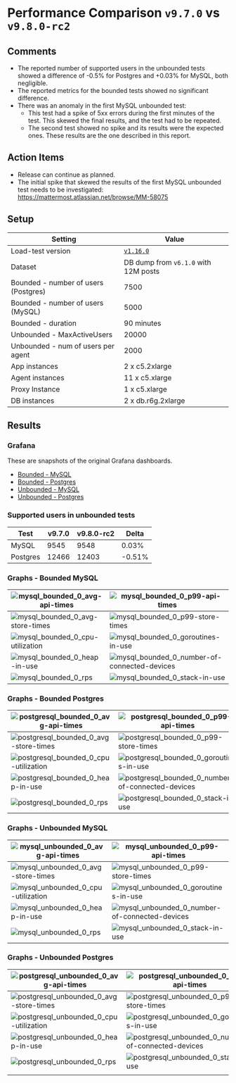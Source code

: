 # Performance Comparison `v9.7.0` vs `v9.8.0-rc2`

## Comments

- The reported number of supported users in the unbounded tests showed a difference of -0.5% for Postgres and +0.03% for MySQL, both negligible.
- The reported metrics for the bounded tests showed no significant difference.
- There was an anomaly in the first MySQL unbounded test:
  - This test had a spike of 5xx errors during the first minutes of the test. This skewed the final results, and the test had to be repeated.
  - The second test showed no spike and its results were the expected ones. These results are the one described in this report.

## Action Items

- Release can continue as planned.
- The initial spike that skewed the results of the first MySQL unbounded test needs to be investigated: <https://mattermost.atlassian.net/browse/MM-58075>

## Setup

| Setting                              | Value                                                                                   |
| ------------------------------------ | --------------------------------------------------------------------------------------- |
| Load-test version                    | [`v1.16.0`](https://github.com/mattermost/mattermost-load-test-ng/releases/tag/v1.16.0) |
| Dataset                              | DB dump from `v6.1.0` with 12M posts                                                    |
| Bounded - number of users (Postgres) | 7500                                                                                    |
| Bounded - number of users (MySQL)    | 5000                                                                                    |
| Bounded - duration                   | 90 minutes                                                                              |
| Unbounded - MaxActiveUsers           | 20000                                                                                   |
| Unbounded - num of users per agent   | 2000                                                                                    |
| App instances                        | 2 x c5.2xlarge                                                                          |
| Agent instances                      | 11 x c5.xlarge                                                                          |
| Proxy Instance                       | 1 x c5.xlarge                                                                           |
| DB instances                         | 2 x db.r6g.2xlarge                                                                      |

## Results

### Grafana

These are snapshots of the original Grafana dashboards.

- [Bounded - MySQL](https://snapshots.raintank.io/dashboard/snapshot/TSBjLoUhtqB4bEMygDbuaL1ES2CkolqS)
- [Bounded - Postgres](https://snapshots.raintank.io/dashboard/snapshot/LxODn8W94eM6GWfXINaBXvCMYig1mqDy)
- [Unbounded - MySQL](https://snapshots.raintank.io/dashboard/snapshot/2faJO44oUnvRMyTsx4EbIy0b2DdQiLaG)
- [Unbounded - Postgres](https://snapshots.raintank.io/dashboard/snapshot/W4NGsdzdsrojX8r2x0L31B8LnFhv7OC5)

### Supported users in unbounded tests

| Test     | v9.7.0 | v9.8.0-rc2 | Delta   |
| -------- | ------ | ---------- | ------- |
| MySQL    | 9545   | 9548       | 0.03%   |
| Postgres | 12466  | 12403      | \-0.51% |



### Graphs - Bounded MySQL

| ![mysql_bounded_0_avg-api-times](graphs/mysql_bounded_0_avg-api-times.png) | ![mysql_bounded_0_p99-api-times](graphs/mysql_bounded_0_p99-api-times.png) |
| --- | ---|
| ![mysql_bounded_0_avg-store-times](graphs/mysql_bounded_0_avg-store-times.png) | ![mysql_bounded_0_p99-store-times](graphs/mysql_bounded_0_p99-store-times.png) |
| ![mysql_bounded_0_cpu-utilization](graphs/mysql_bounded_0_cpu-utilization.png) | ![mysql_bounded_0_goroutines-in-use](graphs/mysql_bounded_0_goroutines-in-use.png) |
| ![mysql_bounded_0_heap-in-use](graphs/mysql_bounded_0_heap-in-use.png) | ![mysql_bounded_0_number-of-connected-devices](graphs/mysql_bounded_0_number-of-connected-devices.png) |
| ![mysql_bounded_0_rps](graphs/mysql_bounded_0_rps.png) | ![mysql_bounded_0_stack-in-use](graphs/mysql_bounded_0_stack-in-use.png) |

### Graphs - Bounded Postgres

| ![postgresql_bounded_0_avg-api-times](graphs/postgresql_bounded_0_avg-api-times.png) | ![postgresql_bounded_0_p99-api-times](graphs/postgresql_bounded_0_p99-api-times.png) |
| --- | ---|
| ![postgresql_bounded_0_avg-store-times](graphs/postgresql_bounded_0_avg-store-times.png) | ![postgresql_bounded_0_p99-store-times](graphs/postgresql_bounded_0_p99-store-times.png) |
| ![postgresql_bounded_0_cpu-utilization](graphs/postgresql_bounded_0_cpu-utilization.png) | ![postgresql_bounded_0_goroutines-in-use](graphs/postgresql_bounded_0_goroutines-in-use.png) |
| ![postgresql_bounded_0_heap-in-use](graphs/postgresql_bounded_0_heap-in-use.png) | ![postgresql_bounded_0_number-of-connected-devices](graphs/postgresql_bounded_0_number-of-connected-devices.png) |
| ![postgresql_bounded_0_rps](graphs/postgresql_bounded_0_rps.png) | ![postgresql_bounded_0_stack-in-use](graphs/postgresql_bounded_0_stack-in-use.png) |

### Graphs - Unbounded MySQL

| ![mysql_unbounded_0_avg-api-times](graphs/mysql_unbounded_0_avg-api-times.png)     | ![mysql_unbounded_0_p99-api-times](graphs/mysql_unbounded_0_p99-api-times.png)                             |
| --- | --- |
| ![mysql_unbounded_0_avg-store-times](graphs/mysql_unbounded_0_avg-store-times.png) | ![mysql_unbounded_0_p99-store-times](graphs/mysql_unbounded_0_p99-store-times.png)                         |
| ![mysql_unbounded_0_cpu-utilization](graphs/mysql_unbounded_0_cpu-utilization.png) | ![mysql_unbounded_0_goroutines-in-use](graphs/mysql_unbounded_0_goroutines-in-use.png)                     |
| ![mysql_unbounded_0_heap-in-use](graphs/mysql_unbounded_0_heap-in-use.png)         | ![mysql_unbounded_0_number-of-connected-devices](graphs/mysql_unbounded_0_number-of-connected-devices.png) |
| ![mysql_unbounded_0_rps](graphs/mysql_unbounded_0_rps.png)                         | ![mysql_unbounded_0_stack-in-use](graphs/mysql_unbounded_0_stack-in-use.png)                               |


### Graphs - Unbounded Postgres

| ![postgresql_unbounded_0_avg-api-times](graphs/postgresql_unbounded_0_avg-api-times.png)     | ![postgresql_unbounded_0_p99-api-times](graphs/postgresql_unbounded_0_p99-api-times.png)                             |
| --- | ---|
| ![postgresql_unbounded_0_avg-store-times](graphs/postgresql_unbounded_0_avg-store-times.png) | ![postgresql_unbounded_0_p99-store-times](graphs/postgresql_unbounded_0_p99-store-times.png)                         |
| ![postgresql_unbounded_0_cpu-utilization](graphs/postgresql_unbounded_0_cpu-utilization.png) | ![postgresql_unbounded_0_goroutines-in-use](graphs/postgresql_unbounded_0_goroutines-in-use.png)                     |
| ![postgresql_unbounded_0_heap-in-use](graphs/postgresql_unbounded_0_heap-in-use.png)         | ![postgresql_unbounded_0_number-of-connected-devices](graphs/postgresql_unbounded_0_number-of-connected-devices.png) |
| ![postgresql_unbounded_0_rps](graphs/postgresql_unbounded_0_rps.png)                         | ![postgresql_unbounded_0_stack-in-use](graphs/postgresql_unbounded_0_stack-in-use.png)                               |
                                                                                                                                                                                                 |                                                                                                                                                                                                                         |
